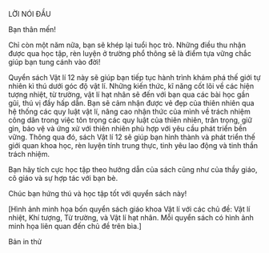 LỜI NÓI ĐẦU

Bạn thân mến!

Chỉ còn một năm nữa, bạn sẽ khép lại tuổi học trò. Những điều thu nhận được qua học tập, rèn luyện ở trường phổ thông sẽ là điểm tựa vững chắc giúp bạn tung cánh vào đời!

Quyển sách Vật lí 12 này sẽ giúp bạn tiếp tục hành trình khám phá thế giới tự nhiên kì thú dưới góc độ vật lí. Những kiến thức, kĩ năng cốt lõi về các hiện tượng nhiệt, từ trường, vật lí hạt nhân sẽ đến với bạn qua các bài học gần gũi, thú vị đầy hấp dẫn. Bạn sẽ cảm nhận được vẻ đẹp của thiên nhiên qua hệ thống các quy luật vật lí, nâng cao nhận thức của mình về trách nhiệm công dân trong việc tôn trọng các quy luật của thiên nhiên, trân trọng, giữ gìn, bảo vệ và ứng xử với thiên nhiên phù hợp với yêu cầu phát triển bền vững. Thông qua đó, sách Vật lí 12 sẽ giúp bạn hình thành và phát triển thế giới quan khoa học, rèn luyện tính trung thực, tinh yêu lao động và tinh thần trách nhiệm.

Bạn hãy tích cực học tập theo hướng dẫn của sách cũng như của thầy giáo, cô giáo và sự hợp tác với bạn bè.

Chúc bạn hứng thú và học tập tốt với quyển sách này!

[Hình ảnh minh họa bốn quyển sách giáo khoa Vật lí với các chủ đề: Vật lí nhiệt, Khí tượng, Từ trường, và Vật lí hạt nhân. Mỗi quyển sách có hình ảnh minh họa liên quan đến chủ đề trên bìa.]

Bản in thử